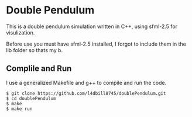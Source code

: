 # Double Pendulum

This is a double pendulum simulation written in C++, using sfml-2.5 for visulization.

Before use you must have sfml-2.5 installed, I forgot to include them in the lib folder so thats my b.

## Complile and Run

I use a generalized Makefile and g++ to compile and run the code.

```
$ git clone https://github.com/l4dbill8745/doublePendulum.git
$ cd doublePendulum
$ make
$ make run
```
